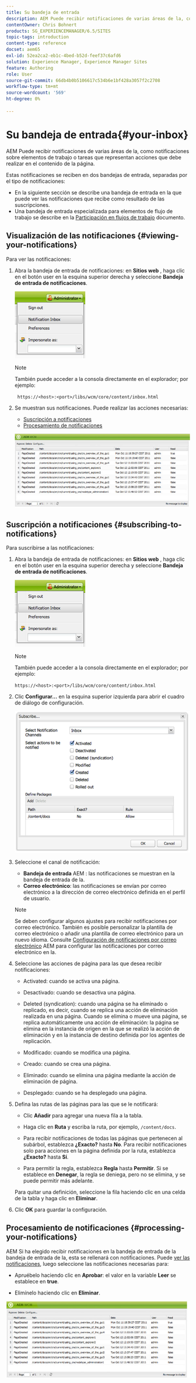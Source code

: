```yaml
---
title: Su bandeja de entrada
description: AEM Puede recibir notificaciones de varias áreas de la, como notificaciones sobre elementos de trabajo o tareas que representan acciones que debe realizar en el contenido de la página.
contentOwner: Chris Bohnert
products: SG_EXPERIENCEMANAGER/6.5/SITES
topic-tags: introduction
content-type: reference
docset: aem65
exl-id: 52ea2ca2-eb1c-4bed-b52d-feef37c6afd6
solution: Experience Manager, Experience Manager Sites
feature: Authoring
role: User
source-git-commit: 66db4b0b5106617c534b6e1bf428a3057f2c2708
workflow-type: tm+mt
source-wordcount: '569'
ht-degree: 0%

---
```


# Su bandeja de entrada{#your-inbox}

AEM Puede recibir notificaciones de varias áreas de la, como notificaciones sobre elementos de trabajo o tareas que representan acciones que debe realizar en el contenido de la página.

Estas notificaciones se reciben en dos bandejas de entrada, separadas por el tipo de notificaciones:

* En la siguiente sección se describe una bandeja de entrada en la que puede ver las notificaciones que recibe como resultado de las suscripciones.
* Una bandeja de entrada especializada para elementos de flujo de trabajo se describe en la [Participación en flujos de trabajo](/help/sites-classic-ui-authoring/classic-workflows-participating.md) documento.

## Visualización de las notificaciones {#viewing-your-notifications}

Para ver las notificaciones:

1. Abra la bandeja de entrada de notificaciones: en **Sitios web** , haga clic en el botón user en la esquina superior derecha y seleccione **Bandeja de entrada de notificaciones**.

   ![screen_shot_2012-02-08at105226am](assets/screen_shot_2012-02-08at105226am.png)

   >[!NOTE]
   >
   >También puede acceder a la consola directamente en el explorador; por ejemplo:
   >
   >
   >` https://<host>:<port>/libs/wcm/core/content/inbox.html`

1. Se muestran sus notificaciones. Puede realizar las acciones necesarias:

   * [Suscripción a notificaciones](#subscribing-to-notifications)
   * [Procesamiento de notificaciones](#processing-your-notifications)

   ![chlimage_1-4](assets/chlimage_1-4.jpeg)

## Suscripción a notificaciones {#subscribing-to-notifications}

Para suscribirse a las notificaciones:

1. Abra la bandeja de entrada de notificaciones: en **Sitios web** , haga clic en el botón user en la esquina superior derecha y seleccione **Bandeja de entrada de notificaciones**.

   ![screen_shot_2012-02-08at105226am-1](assets/screen_shot_2012-02-08at105226am-1.png)

   >[!NOTE]
   >
   >También puede acceder a la consola directamente en el explorador; por ejemplo:
   >
   >
   >`https://<host>:<port>/libs/wcm/core/content/inbox.html`

1. Clic **Configurar...** en la esquina superior izquierda para abrir el cuadro de diálogo de configuración.

   ![screen_shot_2012-02-08at111056am](assets/screen_shot_2012-02-08at111056am.png)

1. Seleccione el canal de notificación:

   * **Bandeja de entrada** AEM : las notificaciones se muestran en la bandeja de entrada de la.
   * **Correo electrónico**: las notificaciones se envían por correo electrónico a la dirección de correo electrónico definida en el perfil de usuario.

   >[!NOTE]
   >
   >Se deben configurar algunos ajustes para recibir notificaciones por correo electrónico. También es posible personalizar la plantilla de correo electrónico o añadir una plantilla de correo electrónico para un nuevo idioma. Consulte [Configuración de notificaciones por correo electrónico](/help/sites-administering/notification.md#configuringemailnotification) AEM para configurar las notificaciones por correo electrónico en la.

1. Seleccione las acciones de página para las que desea recibir notificaciones:

   * Activated: cuando se activa una página.
   * Desactivado: cuando se desactiva una página.
   * Deleted (syndication): cuando una página se ha eliminado o replicado, es decir, cuando se replica una acción de eliminación realizada en una página.
Cuando se elimina o mueve una página, se replica automáticamente una acción de eliminación: la página se elimina en la instancia de origen en la que se realizó la acción de eliminación y en la instancia de destino definida por los agentes de replicación.

   * Modificado: cuando se modifica una página.
   * Creado: cuando se crea una página.
   * Eliminado: cuando se elimina una página mediante la acción de eliminación de página.
   * Desplegado: cuando se ha desplegado una página.

1. Defina las rutas de las páginas para las que se le notificará:

   * Clic **Añadir** para agregar una nueva fila a la tabla.
   * Haga clic en **Ruta** y escriba la ruta, por ejemplo, `/content/docs`.

   * Para recibir notificaciones de todas las páginas que pertenecen al subárbol, establezca **¿Exacto?** hasta **No**.
Para recibir notificaciones solo para acciones en la página definida por la ruta, establezca **¿Exacto?** hasta **Sí**.

   * Para permitir la regla, establezca **Regla** hasta **Permitir**. Si se establece en **Denegar**, la regla se deniega, pero no se elimina, y se puede permitir más adelante.

   Para quitar una definición, seleccione la fila haciendo clic en una celda de la tabla y haga clic en **Eliminar**.

1. Clic **OK** para guardar la configuración.

## Procesamiento de notificaciones {#processing-your-notifications}

AEM Si ha elegido recibir notificaciones en la bandeja de entrada de la bandeja de entrada de la, esta se rellenará con notificaciones. Puede [ver las notificaciones](#viewing-your-notifications), luego seleccione las notificaciones necesarias para:

* Apruébelo haciendo clic en **Aprobar**: el valor en la variable **Leer** se establece en **true**.

* Elimínelo haciendo clic en **Eliminar**.

![chlimage_1-5](assets/chlimage_1-5.jpeg)
